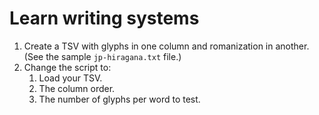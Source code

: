 # Learn writing systems

1.	Create a TSV with glyphs in one column and romanization in another. (See the sample `jp-hiragana.txt` file.)
2.	Change the script to:
	1.	Load your TSV.
	1.	The column order.
	1.	The number of glyphs per word to test.

